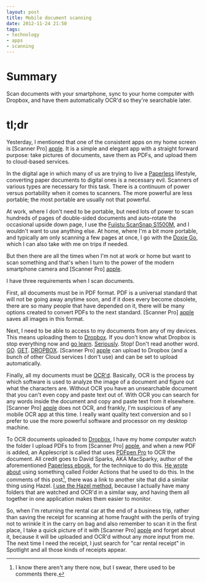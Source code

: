 ```yaml
---
layout: post
title: Mobile document scanning
date: 2012-11-24 21:50  
tags:
- technology
- apps
- scanning
---
```


# Summary

Scan documents with your smartphone, sync to your home computer with Dropbox, and have them automatically OCR'd so they're searchable later.

# tl;dr

Yesterday, I mentioned that one of the consistent apps on my home screen is [Scanner Pro] [apple]. It is a simple and elegant app with a straight forward purpose: take pictures of documents, save them as PDFs, and upload them to cloud-based services. 

In the digital age in which many of us are trying to live a [Paperless][macsparky] lifestyle, converting paper documents to digital ones is a necessary evil. Scanners of various types are necessary for this task. There is a continuum of power versus portability when it comes to scanners. The more powerful are less portable; the most portable are usually not that powerful. 

At work, where I don't need to be portable, but need lots of power to scan hundreds of pages of double-sided documents and auto-rotate the occasional upside down page, I use the [Fujistu ScanSnap S1500M][amazon], and I wouldn't want to use anything else. At home, where I'm a bit more portable, and typically am only scanning a few pages at once, I go with the [Doxie Go][amazon 2], which I can also take with me on trips if needed. 

But then there are all the times when I'm not at work or home but want to scan something and that's when I turn to the power of the modern smartphone camera and [Scanner Pro] [apple]. 

I have three requirements when I scan documents. 

First, all documents must be in PDF format. PDF is a universal standard that will not be going away anytime soon, and if it does every become obsolete, there are so many people that have depended on it, there will be many options created to convert PDFs to the next standard. [Scanner Pro] [apple] saves all images in this format. 

Next, I need to be able to access to my documents from any of my devices. This means uploading them to [Dropbox][db]. If you don't know what Dropbox is stop everything now and [go learn][db]. [Seriously][db]. Stop! Don't read another word. [GO][db]. [GET][db]. [DROPBOX][db]. [Scanner Pro] [apple] can upload to Dropbox (and a bunch of other Cloud services I don't use) and can be set to upload automatically.

Finally, all my documents must be [OCR'd][wikipedia]. Basically, OCR is the process by which software is used to analyze the image of a document and figure out what the characters are. Without OCR you have an unsearchable document that you can't even copy and paste text out of. With OCR you can search for any words inside the document and copy and paste text from it elsewhere. [Scanner Pro] [apple] does not OCR, and frankly, I'm suspicious of any mobile OCR app at this time. I really want quality text conversion and so I prefer to use the more powerful software and processor on my desktop machine. 

To OCR documents uploaded to [Dropbox][db], I have my home computer watch the folder I upload PDFs to from [Scanner Pro] [apple], and when a new PDF is added, an Applescript is called that uses [PDFpen Pro][apple 2] to OCR the document. All credit goes to David Sparks, AKA MacSparky, author of the aforementioned [Paperless ebook][macsparky 2], for the technique to do this. [He wrote about][macsparky 3] using something called Folder Actions that he used to do this. In the comments of this post[^121124223240], there was a link to another site that did a similar thing using Hazel. [I use the Hazel method][documentsnap], because I actually have many folders that are watched and OCR'd in a similar way, and having them all together in one application makes them easier to monitor.

So, when I'm returning the rental car at the end of a business trip, rather than saving the receipt for scanning at home fraught with the perils of trying not to wrinkle it in the carry on bag and also remember to scan it in the first place, I take a quick picture of it with [Scanner Pro] [apple] and forget about it, because it will be uploaded and OCR'd without any more input from me. The next time I need the receipt, I just search for "car rental receipt" in Spotlight and all those kinds of receipts appear.

[amazon]: http://www.amazon.com/Fujitsu-ScanSnap-Instant-Sheet-Fed-Macintosh/dp/B001XWCQO2?tag=soitscometothis-20
[amazon 2]: http://www.amazon.com/Doxie-Go-Rechargeable-Mobile-Scanner/dp/B0053TRH2M/ref=sr_1_1?tag=soitscometothis-20
[apple]: https://itunes.apple.com/us/app/scanner-pro-by-readdle/id333710667?mt=8
[apple 2]: https://itunes.apple.com/us/app/pdfpenpro/id403758325?mt=12
[db]: http://db.tt/F6uGmiXz
[documentsnap]: http://www.documentsnap.com/hazel-rule-to-ocr-documents-using-pdfpen/
[macsparky]: http://macsparky.com/paperless/ "Paperless"
[macsparky 2]: http://macsparky.com/paperless/ "Paperless ebook"
[macsparky 3]: http://macsparky.com/blog/2009/5/24/pdfpen-ocr-folder-action-script.html
[wikipedia]: http://en.wikipedia.org/wiki/Optical_character_recognition

[^121124223240]: I know there aren't any there now, but I swear, there used to be comments there.
